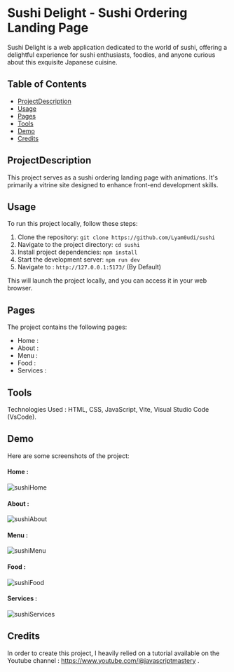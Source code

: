 # Sushi Delight - Sushi Ordering Landing Page

Sushi Delight is a web application dedicated to the world of sushi, offering a delightful experience for sushi enthusiasts, foodies, and anyone curious about this exquisite Japanese cuisine.

## Table of Contents

- [ProjectDescription](#projectdescription)
- [Usage](#usage)
- [Pages](#pages)
- [Tools](#tools)
- [Demo](#demo)
- [Credits](#credits)

## ProjectDescription
This project serves as a sushi ordering landing page with animations. It's primarily a vitrine site designed to enhance front-end development skills.

## Usage

To run this project locally, follow these steps:

1. Clone the repository:
```git clone https://github.com/Lyam0udi/sushi ```
3. Navigate to the project directory:
   ```cd sushi```
4. Install project dependencies:
  ```npm install```
5. Start the development server:
   ```npm run dev```
6. Navigate to : ```http://127.0.0.1:5173/``` (By Default)

This will launch the project locally, and you can access it in your web browser.

## Pages
The project contains the following pages:
   - Home :
   - About :
   - Menu :
   - Food :
   - Services :

## Tools
Technologies Used : HTML, CSS, JavaScript, Vite, Visual Studio Code (VsCode).

## Demo
Here are some screenshots of the project: 
#### Home :
![sushiHome](https://github.com/Lyam0udi/sushi/assets/67929106/5e3337cc-4a8c-4a30-8c1d-244485d62024)

#### About :
![sushiAbout](https://github.com/Lyam0udi/sushi/assets/67929106/cfd441fe-3f19-4070-940c-1eb39429bbe4)

#### Menu :
![sushiMenu](https://github.com/Lyam0udi/sushi/assets/67929106/5ac13698-15f1-431c-bd8a-f6d4da790e32)

#### Food :
![sushiFood](https://github.com/Lyam0udi/sushi/assets/67929106/f6112898-8ca6-4b7b-9d6f-1a9e6bbc798e)

#### Services :
![sushiServices](https://github.com/Lyam0udi/sushi/assets/67929106/b741efac-21c6-47e5-8e1e-f2d0bede477c)

## Credits
In order to create this project, I heavily relied on a tutorial available on the Youtube channel : https://www.youtube.com/@javascriptmastery .
